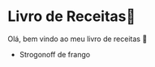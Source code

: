# Livro de Receitas:book:



Olá, bem vindo ao meu livro de receitas :wave:



- Strogonoff de frango

  
